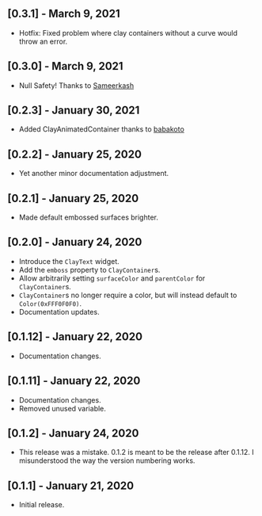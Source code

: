 ## [0.3.1] - March 9, 2021

* Hotfix: Fixed problem where clay containers without a curve would throw an error.

## [0.3.0] - March 9, 2021

* Null Safety! Thanks to [Sameerkash](https://github.com/Sameerkash)

## [0.2.3] - January 30, 2021

* Added ClayAnimatedContainer thanks to [babakoto](https://github.com/babakoto)

## [0.2.2] - January 25, 2020

* Yet another minor documentation adjustment.

## [0.2.1] - January 25, 2020

* Made default embossed surfaces brighter.

## [0.2.0] - January 24, 2020

* Introduce the `ClayText` widget.
* Add the `emboss` property to `ClayContainer`s.
* Allow arbitrarily setting `surfaceColor` and `parentColor` for `ClayContainer`s.
* `ClayContainer`s no longer require a color, but will instead default to `Color(0xFFF0F0F0)`.
* Documentation updates.

## [0.1.12] - January 22, 2020

* Documentation changes.

## [0.1.11] - January 22, 2020

* Documentation changes.
* Removed unused variable.

## [0.1.2] - January 24, 2020

* This release was a mistake. 0.1.2 is meant to be the release after 0.1.12. I misunderstood the way the version numbering works. 

## [0.1.1] - January 21, 2020

* Initial release.
